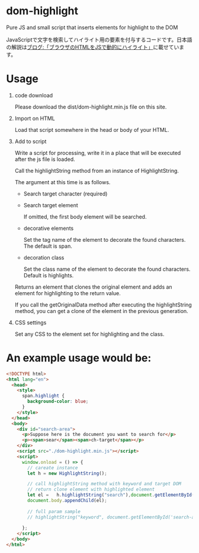 # dom-highlight
Pure JS and small script that inserts elements for highlight to the DOM

JavaScriptで文字を検索してハイライト用の要素を付与するコードです。日本語の解説は[ブログ:「ブラウザのHTMLをJSで動的にハイライト」](https://nanbu.marune205.net/2022/12/html-highlight-with.html?m=1)に載せています。


# Usage

1. code download

   Please download the dist/dom-highlight.min.js file on this site.

2. Import on HTML

   Load that script somewhere in the head or body of your HTML.

3. Add to script

   Write a script for processing, write it in a place that will be executed after the js file is loaded.

   Call the highlightString method from an instance of HighlightString.

   The argument at this time is as follows.

   - Search target character (required)
   - Search target element
  
      If omitted, the first body element will be searched.

   - decorative elements
   
      Set the tag name of the element to decorate the found characters. The default is span.
      
   - decoration class

      Set the class name of the element to decorate the found characters. Default is highlights.

   Returns an element that clones the original element and adds an element for highlighting to the return value.

   If you call the getOriginalData method after executing the highlightString method, you can get a clone of the element in the previous generation.

4. CSS settings

     Set any CSS to the element set for highlighting and the class.

# An example usage would be:

```html
<!DOCTYPE html>
<html lang="en">
  <head>
    <style>
      span.highlight {
        background-color: blue;
      }
    </style>
  </head>
  <body>
    <div id="search-area">
      <p>Suppose here is the document you want to search for</p>
      <p><span>sear</span><span>ch-target</span></p>
    </div>
    <script src="./dom-highlight.min.js"></script>
    <script>
      window.onload = () => {
        // careate instance
        let h = new HighlightString();

        // call highlightString method with keyword and target DOM
        // return clone element with highlighted element
        let el =   h.highlightString("search"),document.getElementById("search-area"));
        document.body.appendChild(el);
        
        // full param sample
        // highlightString("keyword", document.getElementById('search-area'), "span", "require-highlight");
     
      };
    </script>
  </body>
</html>
```
